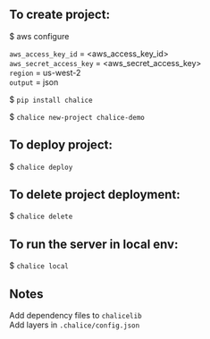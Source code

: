 ## To create project:
$ aws configure

`aws_access_key_id` = <aws_access_key_id><br>
`aws_secret_access_key` = <aws_secret_access_key><br>
`region` = us-west-2<br>
`output` = json

$ `pip install chalice`

$ `chalice new-project chalice-demo`

## To deploy project:

$ `chalice deploy`

## To delete project deployment:

$ `chalice delete`

## To run the server in local env:

$ `chalice local`

## Notes
Add dependency files to `chalicelib`<br>
Add layers in `.chalice/config.json`
